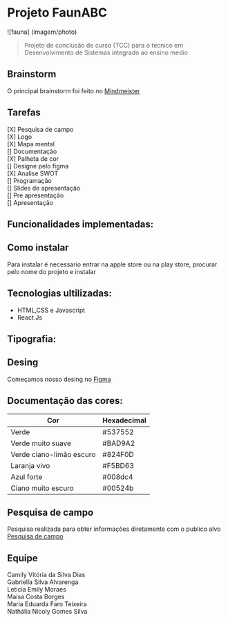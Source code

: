 # Projeto FaunABC
![fauna] (imagem/photo)
> Projeto de conclusão de curso (TCC) para o tecnico em Desenvolvimento de Sistemas integrado ao ensino medio
## Brainstorm

O principal brainstorm foi feito no [Mindmeister](https://mm.tt/app/map/3188609132?t=VaXBs9vqj6)

## Tarefas

[X] Pesquisa de campo  
[X] Logo   
[X] Mapa mental  
[] Documentação   
[X] Palheta de cor  
[] Designe pelo figma  
[X] Analise SWOT  
[] Programação   
[] Slides de apresentação  
[] Pre apresentação  
[] Apresentação    

## Funcionalidades implementadas: 


## Como instalar 
Para instalar é necessario entrar na apple store ou na play store, procurar pelo nome do projeto e instalar

## Tecnologias ultilizadas:
* HTML,CSS e Javascript  
* React.Js  

## Tipografia:

## Desing
Começamos nosso desing no [Figma](https://www.figma.com/filFe/l4GnwwPOZPRQvypkhLWgmv/Projeto-Fauna?type=design&node-id=2%3A22&mode=design&t=pJMiV6LDq6iapMza-1)  

## Documentação das cores:  
|Cor    | Hexadecimal
------  | ----------
|Verde |#537552 
|Verde muito suave | #BAD9A2
|Verde ciano-limão escuro |#824F0D 
|Laranja vivo |#F5BD63 
|Azul forte | #008dc4 
|Ciano muito escuro |#00524b
 
   
 

## Pesquisa de campo 
Pesquisa realizada para obter informações diretamente com o publico alvo  [Pesquisa de campo](https://forms.office.com/r/3vrENfZByp)

## Equipe
Camily Vitória da Silva Dias   
Gabriella Silva Alvarenga  
Leticia Emily Moraes  
Maísa Costa Borges  
Maria Eduarda Faro Teixeira  
Nathália Nicoly Gomes Silva  



